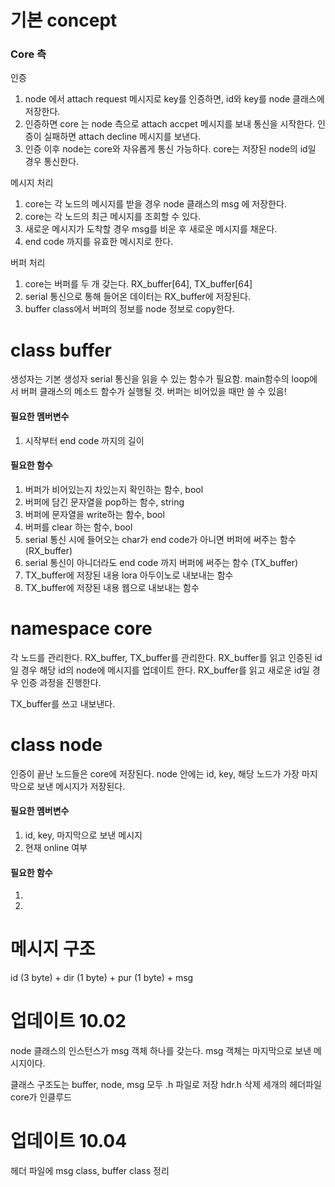 # 기본 concept

### Core 측

인증
1. node 에서 attach request 메시지로 key를 인증하면, id와 key를 node 클래스에 저장한다. 
2. 인증하면 core 는 node 측으로 attach accpet 메시지를 보내 통신을 시작한다. 인증이 실패하면 attach decline 메시지를 보낸다.  
3. 인증 이후 node는 core와 자유롭게 통신 가능하다. core는 저장된 node의 id일 경우 통신한다. 

메시지 처리
1. core는 각 노드의 메시지를 받을 경우 node 클래스의 msg 에 저장한다. 
2. core는 각 노드의 최근 메시지를 조회할 수 있다. 
3. 새로운 메시지가 도착할 경우 msg를 비운 후 새로운 메시지를 채운다. 
4. end code 까지를 유효한 메시지로 한다.

버퍼 처리
1. core는 버퍼를 두 개 갖는다. RX_buffer[64], TX_buffer[64]
2. serial 통신으로 통해 들어온 데이터는 RX_buffer에 저장된다. 
3. buffer class에서 버퍼의 정보를 node 정보로 copy한다. 


# class buffer
생성자는 기본 생성자
serial 통신을 읽을 수 있는 함수가 필요함. main함수의 loop에서 버퍼 클래스의 메소드 함수가 실행될 것. 
버퍼는 비어있을 때만 쓸 수 있음!

#### 필요한 멤버변수
1. 시작부터 end code 까지의 길이

#### 필요한 함수
1. 버퍼가 비어있는지 차있는지 확인하는 함수, bool
2. 버퍼에 담긴 문자열을 pop하는 함수, string
3. 버퍼에 문자열을 write하는 함수, bool
4. 버퍼를 clear 하는 함수, bool
5. serial 통신 시에 들어오는 char가 end code가 아니면 버퍼에 써주는 함수 (RX_buffer)
6. serial 통신이 아니더라도 end code 까지 버퍼에 써주는 함수 (TX_buffer)
7. TX_buffer에 저장된 내용 lora 아두이노로 내보내는 함수
8. TX_buffer에 저장된 내용 웹으로 내보내는 함수


# namespace core
각 노드를 관리한다.
RX_buffer, TX_buffer를 관리한다. 
RX_buffer를 읽고 인증된 id일 경우 해당 id의 node에 메시지를 업데이트 한다. 
RX_buffer를 읽고 새로운 id일 경우 인증 과정을 진행한다. 

TX_buffer를 쓰고 내보낸다. 


# class node
인증이 끝난 노드들은 core에 저장된다. 
node 안에는 id, key, 해당 노드가 가장 마지막으로 보낸 메시지가 저장된다. 

#### 필요한 멤버변수
1. id, key, 마지막으로 보낸 메시지
2. 현재 online 여부

#### 필요한 함수
1. 
2. 

# 메시지 구조
id (3 byte) + dir (1 byte) + pur (1 byte) + msg



# 업데이트 10.02
node 클래스의 인스턴스가 msg 객체 하나를 갖는다. msg 객체는 마지막으로 보낸 메시지이다. 

클래스 구조도는
buffer, node, msg 모두 .h 파일로 저장
hdr.h 삭제
세개의 헤더파일 core가 인클루드


# 업데이트 10.04
헤더 파일에 msg class, buffer class 정리